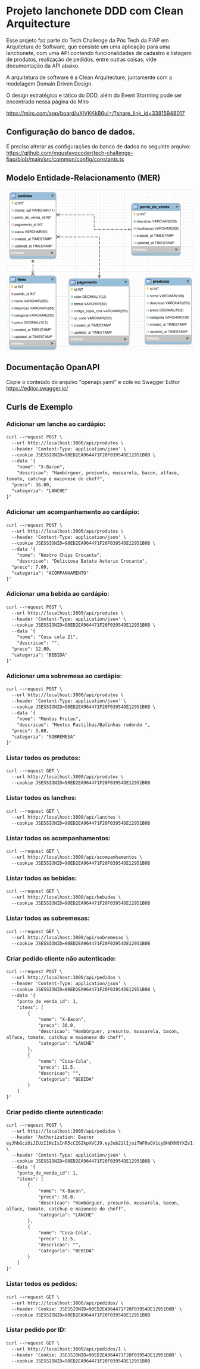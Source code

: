 # Projeto lanchonete DDD com Clean Arquitecture
Esse projeto faz parte do Tech Challenge da Pós Tech da FIAP em Arquitetura de Software, que consiste um uma aplicação para uma lanchonete, com uma API contendo funcionalidades de cadastro e listagem de produtos, realização de pedidos, entre outras coisas, vide documentação da API abaixo.

A arquitetura de software é a Clean Arquitecture, juntamente com a modelagem Domain Driven Design.

O design estratégico e tático do DDD, além do Event Storming pode ser encontrado nessa página do Miro

https://miro.com/app/board/uXjVKKkB6uI=/?share_link_id=33815948017


## Configuração do banco de dados.
É preciso alterar as configurações do banco de dados no seguinte arquivo:
https://github.com/mgustavocoder/tech-challenge-fiap/blob/main/src/common/config/constants.ts


## Modelo Entidade-Relacionamento (MER)
![alt text](image.png)

## Documentação OpanAPI
Copie o conteúdo do arquivo "openapi.yaml" e cole no Swagger Editor
https://editor.swagger.io/

## Curls de Exemplo
### Adicionar um lanche ao cardápio:
```
curl --request POST \
  --url http://localhost:3000/api/produtos \
  --header 'Content-Type: application/json' \
  --cookie JSESSIONID=90ED2EA964471F20F03954DE12951B0B \
  --data '{
	"nome": "X-Bacon",
	"descricao": "Hambúrguer, presunto, mussarela, bacon, alface, tomate, catchup e maionese do cheff",
  "preco": 36.00,
  "categoria": "LANCHE"
}'
```
### Adicionar um acompanhamento ao cardápio:
```
curl --request POST \
  --url http://localhost:3000/api/produtos \
  --header 'Content-Type: application/json' \
  --cookie JSESSIONID=90ED2EA964471F20F03954DE12951B0B \
  --data '{
	"nome": "Nostro Chips Crocante",
	"descricao": "Deliciosa Batata Asterix Crocante",
  "preco": 7.00,
  "categoria": "ACOMPANHAMENTO"
}'
```
### Adicionar uma bebida ao cardápio:
```
curl --request POST \
  --url http://localhost:3000/api/produtos \
  --header 'Content-Type: application/json' \
  --cookie JSESSIONID=90ED2EA964471F20F03954DE12951B0B \
  --data '{
	"nome": "Coca cola 2l",
	"descricao": "",
  "preco": 12.00,
  "categoria": "BEBIDA"
}'
```
### Adicionar uma sobremesa ao cardápio:
```
curl --request POST \
  --url http://localhost:3000/api/produtos \
  --header 'Content-Type: application/json' \
  --cookie JSESSIONID=90ED2EA964471F20F03954DE12951B0B \
  --data '{
	"nome": "Mentos Frutas",
	"descricao": "Mentos Pastilhas/Balinhas redondo ",
  "preco": 3.00,
  "categoria": "SOBREMESA"
}'
```
### Listar todos os produtos:
```
curl --request GET \
  --url http://localhost:3000/api/produtos \
  --cookie JSESSIONID=90ED2EA964471F20F03954DE12951B0B
```
### Listar todos os lanches:
```
curl --request GET \
  --url http://localhost:3000/api/lanches \
  --cookie JSESSIONID=90ED2EA964471F20F03954DE12951B0B
```
### Listar todos os acompanhamentos:
```
curl --request GET \
  --url http://localhost:3000/api/acompanhamentos \
  --cookie JSESSIONID=90ED2EA964471F20F03954DE12951B0B
```
### Listar todos as bebidas:
```
curl --request GET \
  --url http://localhost:3000/api/bebidas \
  --cookie JSESSIONID=90ED2EA964471F20F03954DE12951B0B
```
### Listar todos as sobremesas:
```
curl --request GET \
  --url http://localhost:3000/api/sobremesas \
  --cookie JSESSIONID=90ED2EA964471F20F03954DE12951B0B
```
### Criar pedido cliente não autenticado:
```
curl --request POST \
  --url http://localhost:3000/api/pedidos \
  --header 'Content-Type: application/json' \
  --cookie JSESSIONID=90ED2EA964471F20F03954DE12951B0B \
  --data '{
	"ponto_de_venda_id": 1,
	"itens": [
		{
			"nome": "X-Bacon",
			"preco": 30.0,
			"descricao": "Hambúrguer, presunto, mussarela, bacon, alface, tomate, catchup e maionese do cheff",
			"categoria": "LANCHE"
		},
		{
			"nome": "Coca-Cola",
			"preco": 12.5,
			"descricao": "",
			"categoria": "BEBIDA"
		}
	]
}'
```
### Criar pedido cliente autenticado:
```
curl --request POST \
  --url http://localhost:3000/api/pedidos \
  --header 'Authorization: Baerer eyJhbGciOiJIUzI1NiIsInR5cCI6IkpXVCJ9.eyJub21lIjoiTWF0aGV1cyBHdXN0YXZvIiwiZW1haWwiOiJtZ3VzdGF2b0BnbWFpbC5jb20iLCJjcGYiOiIzNzEwMDIyMzgwNiIsImlhdCI6MTcxNjY5NzEwNiwiZXhwIjoxNzE2NzA0MzA2fQ.C1bHHAs_Y6QX_SzLMoYbJg92VGU2XVTQeCLeqwjo030' \
  --header 'Content-Type: application/json' \
  --cookie JSESSIONID=90ED2EA964471F20F03954DE12951B0B \
  --data '{
	"ponto_de_venda_id": 1,
	"itens": [
		{
			"nome": "X-Bacon",
			"preco": 30.0,
			"descricao": "Hambúrguer, presunto, mussarela, bacon, alface, tomate, catchup e maionese do cheff",
			"categoria": "LANCHE"
		},
		{
			"nome": "Coca-Cola",
			"preco": 12.5,
			"descricao": "",
			"categoria": "BEBIDA"
		}
	]
}'
```
### Listar todos os pedidos:
```
curl --request GET \
  --url http://localhost:3000/api/pedidos/ \
  --header 'Cookie: JSESSIONID=90ED2EA964471F20F03954DE12951B0B' \
  --cookie JSESSIONID=90ED2EA964471F20F03954DE12951B0B
```
### Listar pedido por ID:
```
curl --request GET \
  --url http://localhost:3000/api/pedidos/1 \
  --header 'Cookie: JSESSIONID=90ED2EA964471F20F03954DE12951B0B' \
  --cookie JSESSIONID=90ED2EA964471F20F03954DE12951B0B
```
